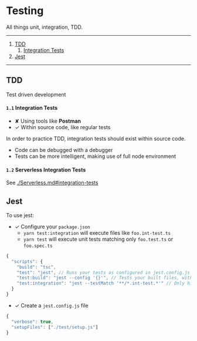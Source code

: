 # Testing

All things unit, integration, TDD.

---

1. [TDD](#tdd)
   1. [Integration Tests](#1-1-integration-tests)
2. [Jest](#jest)
---

## TDD

Test driven development 


#### `1.1` Integration Tests

- ✘ Using tools like **Postman**
- ✓ Within source code, like regular tests

In order to practice TDD, integration tests should exist within source code.
- Code can be debugged with a debugger
- Tests can be more intelligent, making use of full node environment

#### `1.2` Serverless Integration Tests

See [./Serverless.md#integration-tests](./Serverless.md#integration-tests)

## Jest

To use jest:
- ✓ Configure your `package.json`
  - `yarn test:integration` will execute files like `foo.int-test.ts`
  - `yarn test` will execute unit tests matching only `foo.test.ts` or `foo.spec.ts`

```js
{
  "scripts": {
    "build": "tsc",
    "test": "jest", // Runs your tests as configured in jest.config.js
    "test:build": "jest --config '{}'", // Tests your built files, with the default config
    "test:integration": "jest --testMatch '**/*.int-test.*'" // Only hits file like `fancy.int-test.ts`
  }
}
```

- ✓ Create a `jest.config.js` file

```js
{
  "verbose": true,
  "setupFiles": ["./test/setup.js"]
}
```

